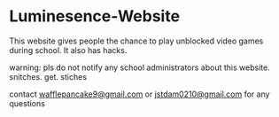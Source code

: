 # Luminesence-Website
This website gives people the chance to play unblocked video games during school. It also has hacks.

warning: pls do not notify any school administrators about this website. snitches. get. stiches

contact wafflepancake9@gmail.com or jstdam0210@gmail.com for any questions


